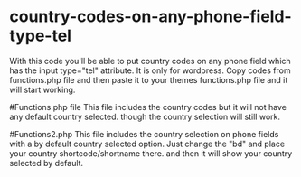 # country-codes-on-any-phone-field-type-tel

With this code you'll be able to put country codes on any phone field which has the input type="tel" attribute. It is only for wordpress. Copy codes from functions.php file and then paste it to your themes functions.php file and it will start working.

#Functions.php file
This file includes the country codes but it will not have any default country selected. though the country selection will still work.

#Functions2.php
This file includes the country selection on phone fields with a by default country selected option. Just change the "bd" and place your country shortcode/shortname there. and then it will show your country selected by default.
